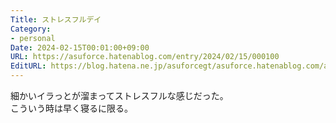 ```yaml
---
Title: ストレスフルデイ
Category:
- personal
Date: 2024-02-15T00:01:00+09:00
URL: https://asuforce.hatenablog.com/entry/2024/02/15/000100
EditURL: https://blog.hatena.ne.jp/asuforcegt/asuforce.hatenablog.com/atom/entry/6801883189083508871
---
```


細かいイラっとが溜まってストレスフルな感じだった。  
こういう時は早く寝るに限る。

